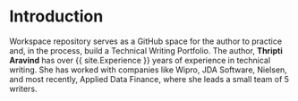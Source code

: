 # Introduction

Workspace repository serves as a GitHub space for the author to practice and, in the process, build a Technical Writing Portfolio. The author, **Thripti Aravind** has over {{ site.Experience }} years of experience in technical writing. She has worked with companies like Wipro, JDA Software, Nielsen, and most recently, Applied Data Finance, where she leads a small team of 5 writers.




